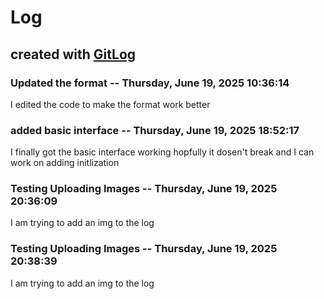 # Log

## created with [GitLog](https://github.com/BoaN235/GitLog)

### Updated the format -- Thursday, June 19, 2025 10:36:14

I edited the code to make the format work better

### added basic interface -- Thursday, June 19, 2025 18:52:17

I finally got the basic interface working hopfully it dosen't break and I can work on adding initlization


### Testing Uploading Images -- Thursday, June 19, 2025 20:36:09

I am trying to add an img to the log





### Testing Uploading Images -- Thursday, June 19, 2025 20:38:39

I am trying to add an img to the log
